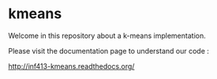 # kmeans

Welcome in this repository about a k-means implementation. 

Please visit the documentation page to understand our code :

http://inf413-kmeans.readthedocs.org/
